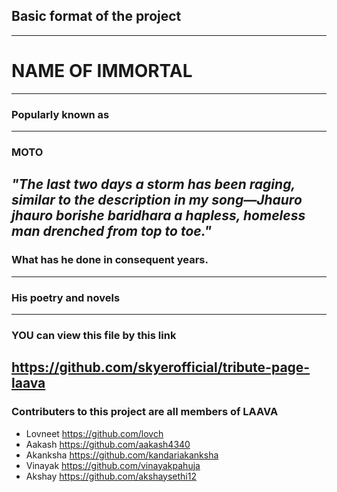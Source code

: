 ## Basic format of the project
---
# NAME OF IMMORTAL
---
### Popularly known as
---
### MOTO
*"The last two days a storm has been raging, similar to the description in my song—Jhauro jhauro borishe baridhara a hapless, homeless man drenched from top to toe."*
---
### What has he done in consequent years.
---
### His poetry and novels
---
### YOU can view this file by this link
https://github.com/skyerofficial/tribute-page-laava
---
### Contributers to this project are all members of LAAVA
* Lovneet https://github.com/lovch
* Aakash https://github.com/aakash4340
* Akanksha https://github.com/kandariakanksha
* Vinayak https://github.com/vinayakpahuja
* Akshay https://github.com/akshaysethi12
